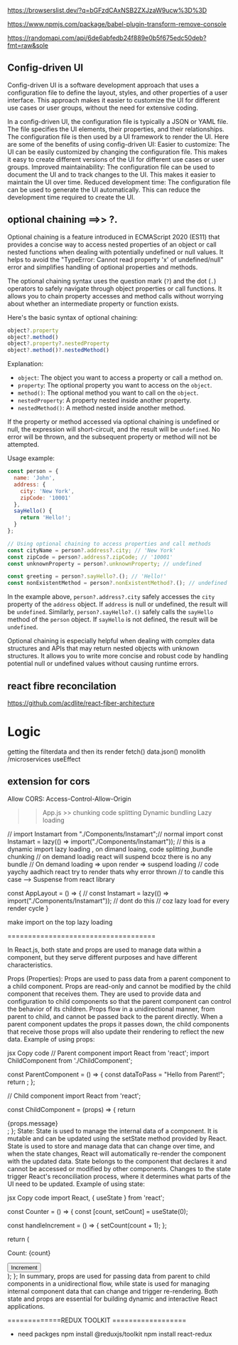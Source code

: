 https://browserslist.dev/?q=bGFzdCAxNSB2ZXJzaW9ucw%3D%3D

https://www.npmjs.com/package/babel-plugin-transform-remove-console

https://randomapi.com/api/6de6abfedb24f889e0b5f675edc50deb?fmt=raw&sole


## Config-driven UI
Config-driven UI is a software development approach that uses a configuration file to define the layout, styles, and other properties of a user interface. This approach makes it easier to customize the UI for different use cases or user groups, without the need for extensive coding.

In a config-driven UI, the configuration file is typically a JSON or YAML file. The file specifies the UI elements, their properties, and their relationships. The configuration file is then used by a UI framework to render the UI.
Here are some of the benefits of using config-driven UI:
Easier to customize: The UI can be easily customized by changing the configuration file. This makes it easy to create different versions of the UI for different use cases or user groups.
Improved maintainability: The configuration file can be used to document the UI and to track changes to the UI. This makes it easier to maintain the UI over time.
Reduced development time: The configuration file can be used to generate the UI automatically. This can reduce the development time required to create the UI.


## optional chaining ==>> ?.

Optional chaining is a feature introduced in ECMAScript 2020 (ES11) that provides a concise way to access nested properties of an object or call nested functions when dealing with potentially undefined or null values. It helps to avoid the "TypeError: Cannot read property 'x' of undefined/null" error and simplifies handling of optional properties and methods.

The optional chaining syntax uses the question mark (`?`) and the dot (`.`) operators to safely navigate through object properties or call functions. It allows you to chain property accesses and method calls without worrying about whether an intermediate property or function exists.

Here's the basic syntax of optional chaining:

```javascript
object?.property
object?.method()
object?.property?.nestedProperty
object?.method()?.nestedMethod()
```

Explanation:
- `object`: The object you want to access a property or call a method on.
- `property`: The optional property you want to access on the `object`.
- `method()`: The optional method you want to call on the `object`.
- `nestedProperty`: A property nested inside another property.
- `nestedMethod()`: A method nested inside another method.

If the property or method accessed via optional chaining is undefined or null, the expression will short-circuit, and the result will be `undefined`. No error will be thrown, and the subsequent property or method will not be attempted.

Usage example:

```javascript
const person = {
  name: 'John',
  address: {
    city: 'New York',
    zipCode: '10001'
  },
  sayHello() {
    return 'Hello!';
  }
};

// Using optional chaining to access properties and call methods
const cityName = person?.address?.city; // 'New York'
const zipCode = person?.address?.zipCode; // '10001'
const unknownProperty = person?.unknownProperty; // undefined

const greeting = person?.sayHello?.(); // 'Hello!'
const nonExistentMethod = person?.nonExistentMethod?.(); // undefined
```

In the example above, `person?.address?.city` safely accesses the `city` property of the `address` object. If `address` is null or undefined, the result will be `undefined`. Similarly, `person?.sayHello?.()` safely calls the `sayHello` method of the `person` object. If `sayHello` is not defined, the result will be `undefined`.

Optional chaining is especially helpful when dealing with complex data structures and APIs that may return nested objects with unknown structures. It allows you to write more concise and robust code by handling potential null or undefined values without causing runtime errors.

## react fibre reconcilation
https://github.com/acdlite/react-fiber-architecture

# Logic

getting the filterdata
and then its render 
fetch()
data.json()
monolith /microservices
useEffect



## extension for cors 
Allow CORS: Access-Control-Allow-Origin

>> App.js >>
chunking
code splitting
Dynamic bundling
Lazy loading

// import Instamart from "./Components/Instamart";//  normal import
const Instamart = lazy(() => import("./Components/Instamart")); // this is a dynamic import lazy loading , on dimand loaing, code splitting ,bundle chunking
// on demand loadig react will suspend bcoz there is no any bundle
// On demand loading => upon render => suspend loading
// code yaychy aadhich react try to render thats why error thrown
// to candle this case --> Suspense from react library

const AppLayout = () => {
  // const Instamart = lazy(() => import("./Components/Instamart")); //  dont do this // coz lazy load for every render cycle 
  }

  make import on the top lazy loading


  ====================================

  
In React.js, both state and props are used to manage data within a component, but they serve different purposes and have different characteristics.

Props (Properties):
Props are used to pass data from a parent component to a child component.
Props are read-only and cannot be modified by the child component that receives them.
They are used to provide data and configuration to child components so that the parent component can control the behavior of its children.
Props flow in a unidirectional manner, from parent to child, and cannot be passed back to the parent directly.
When a parent component updates the props it passes down, the child components that receive those props will also update their rendering to reflect the new data.
Example of using props:

jsx
Copy code
// Parent component
import React from 'react';
import ChildComponent from './ChildComponent';

const ParentComponent = () => {
  const dataToPass = "Hello from Parent!";
  return <ChildComponent message={dataToPass} />;
};

// Child component
import React from 'react';

const ChildComponent = (props) => {
  return <div>{props.message}</div>;
};
State:
State is used to manage the internal data of a component.
It is mutable and can be updated using the setState method provided by React.
State is used to store and manage data that can change over time, and when the state changes, React will automatically re-render the component with the updated data.
State belongs to the component that declares it and cannot be accessed or modified by other components.
Changes to the state trigger React's reconciliation process, where it determines what parts of the UI need to be updated.
Example of using state:

jsx
Copy code
import React, { useState } from 'react';

const Counter = () => {
  const [count, setCount] = useState(0);

  const handleIncrement = () => {
    setCount(count + 1);
  };

  return (
    <div>
      <p>Count: {count}</p>
      <button onClick={handleIncrement}>Increment</button>
    </div>
  );
};
In summary, props are used for passing data from parent to child components in a unidirectional flow, while state is used for managing internal component data that can change and trigger re-rendering. Both state and props are essential for building dynamic and interactive React applications.


=============REDUX TOOLKIT ==================
- need packges
 npm install @reduxjs/toolkit
 npm install react-redux

